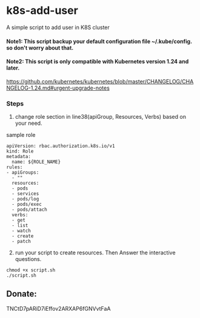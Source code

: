 # k8s-add-user
A simple script to add user in K8S cluster

#### Note1: This script backup your default configuration file ~/.kube/config. so don't worry about that.
#### Note2: This script is only compatible with Kubernetes version 1.24 and later.
https://github.com/kubernetes/kubernetes/blob/master/CHANGELOG/CHANGELOG-1.24.md#urgent-upgrade-notes


### Steps

1. change role section in line38(apiGroup, Resources, Verbs) based on your need.

sample role
```
apiVersion: rbac.authorization.k8s.io/v1
kind: Role
metadata:
  name: ${ROLE_NAME}
rules:
- apiGroups:
  - ""
  resources:
  - pods
  - services
  - pods/log
  - pods/exec
  - pods/attach
  verbs:
  - get
  - list
  - watch
  - create
  - patch
```

2. run your script to create resources. Then Answer the interactive questions.
```
chmod +x script.sh
./script.sh
```

## Donate: 
TNCtD7pARiD7iEffov2ARXAP6fGNVvtFaA

